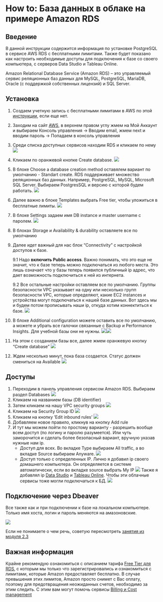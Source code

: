 # How to: База данных в облаке на примере Amazon RDS

## Введение

В данной инструкции содержится информация по установке PostgreSQL в сервисе AWS RDS с бесплатными лимитами. Также будет показано как настроить необходимые доступы для подключения к базе со своего компьютера, с серверов Data Studio и Tableau Online. 

Amazon Relational Database Service (Amazon RDS) – это управляемый сервис реляционных баз данных для MySQL, PostgreSQL, MariaDB, Oracle (с поддержкой собственных лицензий) и SQL Server.


## Установка


1. Создаем учетную запись с бесплатными лимитами в AWS по этой [инструкции](https://github.com/nikotinus/data-engineering/blob/master/how-to/How%20to%20create%20AWS%20Account.md), если еще нет.
2. Заходим на сайт [AWS](https://aws.amazon.com/), в верхнем правом углу жмем на Мой Аккаунт и выбираем Консоль управления -> Вводим email, жмем next и вводим пароль -> Попадаем в консоль управления
3. Среди списка доступных сервисов находим RDS и кликаем по нему  ![](img/how_to_amazon_rds/1.png) 

4. Кликаем по оранжевой кнопке Create database. ![](img/how_to_amazon_rds/2.png)

5. В блоке Choose a database creation method оставялем вариант по умолчанию - Standart create.
RDS поддерживает множество реляционных баз данных. Например, PostgreSQL, MySQL, Microsoft SQL Server. Выбираем PostgresSQL и версию с которой будем работать. ![](img/how_to_amazon_rds/3.png)

6. Далее важно в блоке Templates выбрать Free tier, чтобы уложиться в бесплатные лимиты. ![](img/how_to_amazon_rds/4.png)
7. В блоке Settings задаем имя DB instance и master username с паролем. ![](img/how_to_amazon_rds/5.png)
8. В блоках Storage и Availability & durability оставляете все по умолчанию
9. Далее идет важный для нас блок “Connectivity” с настройкой доступов к базе.

	9.1 Надо **включить Public access**. Важно понимать, что это еще не значит, что к базе теперь можно подключаться из любого места. Это лишь означает что у базы теперь появился публичный ip адрес, что дает возможность подключиться к ней из интернета.
	
	9.2 Все остальные настройки оставляем все по умолчанию. Группы безопасности VPC указывает на одну или несколько групп безопасности VPC, которые определяют, какие EC2 instances и устройства могут подключаться к нашей базе данных. Вот здесь мы и будем потом прописывать наши ip, откуда хотим коннектиться к базе. ![](img/how_to_amazon_rds/6.png)
	
10. В блоке Additional configuration можете оставить все по умолчанию, а можете и убрать все галочки связанные с Backup и Performance Insights. Для учебной базы они не нужны. ![](img/how_to_amazon_rds/7.png)![](img/how_to_amazon_rds/8.jpg)
11. На этом с созданием базы все, далее жмем оранжевую кнопку “Create database” ![](img/how_to_amazon_rds/9.png)
12. Ждем несколько минут, пока база создается. Статус должен смениться на Available ![](img/how_to_amazon_rds/10.png)

## Доступы

1. Переходим в панель управления сервисом Amazon RDS. Выбираем раздел Databases ![](img/how_to_amazon_rds/11.jpg)
2. Кликаем на названием базы (DB identifier)
3. Затем кликаем на нашу VPC security groups  ![](img/how_to_amazon_rds/12.png)
4. Кликаем на Security Group ID ![](img/how_to_amazon_rds/13.png)
5. Кликаем на кнопку ’Edit inbound rules’ ![](img/how_to_amazon_rds/14.png)
6. Добавляем новое правило, кликнув на кнопку Add rule
7. И тут мы можем пойти по простому варианту - разрешить вообще всем доступ (по логину и паролю разумеется). Или чуть заморочится и сделать более безопасный вариант, вручную указав нужные нам ip.
	* Доступ для всех. Во вкладке Type выбираем All traffic, а во вкладке Source выбираем Anyware.
	![](img/how_to_amazon_rds/15.png)
	* Доступ только с определенных IP. Лично я добавил ip своего домашнего компьютера.
Он определяется в системе автоматически, если во вкладке source выбрать My IP   ![](img/how_to_amazon_rds/16.png)
Также я добавлял ip [Data Studio](https://support.google.com/datastudio/answer/7288010?hl=en) и  [Tableau Online](https://help.tableau.com/current/pro/desktop/en-us/publish_tableau_online_ip_authorization.htm). Чтобы эти облачные сервисы тоже могли подключаться к БД. 
![](img/how_to_amazon_rds/17.png)

## Подключение через Dbeaver

Все также как и при подключении к базе на локальном компьютере.
Только имя хоста, логин и пароль меняются на амазоновские.


![](img/how_to_amazon_rds/18.jpg)

Если не понимаете о чем речь, советую пересмотреть [занятия из модуля 2.3](https://github.com/nikotinus/data-engineering/blob/master/DE-101%20Modules/Module02/DE%20-%20101%20Module02.md#23-%D0%BF%D0%BE%D0%B4%D0%BA%D0%BB%D1%8E%D1%87%D0%B5%D0%BD%D0%B8%D0%B5-%D0%BA-%D0%B1%D0%B0%D0%B7%D0%B0%D0%BC-%D0%B4%D0%B0%D0%BD%D0%BD%D1%8B%D1%85-%D0%B8-sql)


## Важная информация 

Крайне рекомендую ознакомиться с описанием тарифа [Free Tier для RDS](https://aws.amazon.com/ru/rds/free/), с которым мы только что зарегистрировались и ознакомиться с лимитами, которые Amazon предоставляет бесплатно. В случае превышения этих лимитов, Amazon просто снимет с Вас оплату, поэтому для предотвращения неожиданных счетов, необходимо за этим следить. С этим вам могут помочь сервисы [Billing и Cost management](https://docs.aws.amazon.com/awsaccountbilling/latest/aboutv2/billing-what-is.html)




